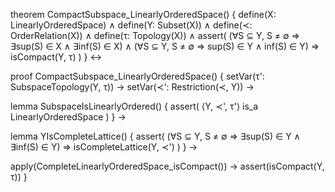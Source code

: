 theorem CompactSubspace_LinearlyOrderedSpace() {
  define(X: LinearlyOrderedSpace) ∧
  define(Y: Subset(X)) ∧
  define(≺: OrderRelation(X)) ∧
  define(τ: Topology(X)) ∧
  assert(
    (∀S ⊆ Y, S ≠ ∅ ⇒ ∃sup(S) ∈ X ∧ ∃inf(S) ∈ X) ∧
    (∀S ⊆ Y, S ≠ ∅ ⇒ sup(S) ∈ Y ∧ inf(S) ∈ Y) ⇒
    isCompact(Y, τ)
  )
} ↔

proof CompactSubspace_LinearlyOrderedSpace() {
  setVar(τ': SubspaceTopology(Y, τ)) →
  setVar(≺': Restriction(≺, Y)) →
  
  lemma SubspaceIsLinearlyOrdered() {
    assert(
      ⟨Y, ≺', τ'⟩ is_a LinearlyOrderedSpace
    )
  } →

  lemma YIsCompleteLattice() {
    assert(
      (∀S ⊆ Y, S ≠ ∅ ⇒ ∃sup(S) ∈ Y ∧ ∃inf(S) ∈ Y) ⇒
      isCompleteLattice(Y, ≺')
    )
  } →
  
  apply(CompleteLinearlyOrderedSpace_isCompact()) →
  assert(isCompact(Y, τ))
}
